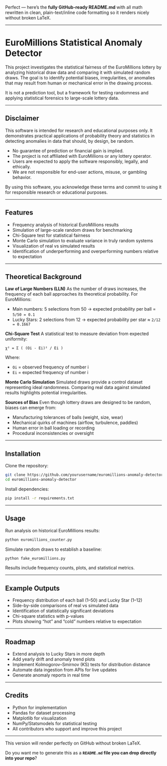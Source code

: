 Perfect — here’s the **fully GitHub-ready README.md** with all math rewritten in clean, plain-text/inline code formatting so it renders nicely without broken LaTeX.

---

# EuroMillions Statistical Anomaly Detector

This project investigates the statistical fairness of the EuroMillions lottery by analyzing historical draw data and comparing it with simulated random draws. The goal is to identify potential biases, irregularities, or anomalies that may result from human or mechanical error in the drawing process.

It is not a prediction tool, but a framework for testing randomness and applying statistical forensics to large-scale lottery data.

---

## Disclaimer

This software is intended for research and educational purposes only. It demonstrates practical applications of probability theory and statistics in detecting anomalies in data that should, by design, be random.

* No guarantee of prediction or financial gain is implied.
* The project is not affiliated with EuroMillions or any lottery operator.
* Users are expected to apply the software responsibly, legally, and ethically.
* We are not responsible for end-user actions, misuse, or gambling behavior.

By using this software, you acknowledge these terms and commit to using it for responsible research or educational purposes.

---

## Features

* Frequency analysis of historical EuroMillions results
* Simulation of large-scale random draws for benchmarking
* Chi-Square test for statistical fairness
* Monte Carlo simulation to evaluate variance in truly random systems
* Visualization of real vs simulated results
* Identification of underperforming and overperforming numbers relative to expectation

---

## Theoretical Background

**Law of Large Numbers (LLN)**
As the number of draws increases, the frequency of each ball approaches its theoretical probability. For EuroMillions:

* Main numbers: 5 selections from 50 → expected probability per ball = `5/50 = 0.1`
* Lucky Stars: 2 selections from 12 → expected probability per star ≈ `2/12 = 0.1667`

**Chi-Square Test**
A statistical test to measure deviation from expected uniformity:

```
χ² = Σ ( (Oi - Ei)² / Ei )
```

Where:

* `Oi` = observed frequency of number i
* `Ei` = expected frequency of number i

**Monte Carlo Simulation**
Simulated draws provide a control dataset representing ideal randomness. Comparing real data against simulated results highlights potential irregularities.

**Sources of Bias**
Even though lottery draws are designed to be random, biases can emerge from:

* Manufacturing tolerances of balls (weight, size, wear)
* Mechanical quirks of machines (airflow, turbulence, paddles)
* Human error in ball loading or recording
* Procedural inconsistencies or oversight

---

## Installation

Clone the repository:

```bash
git clone https://github.com/yourusername/euromillions-anomaly-detector.git
cd euromillions-anomaly-detector
```

Install dependencies:

```bash
pip install -r requirements.txt
```

---

## Usage

Run analysis on historical EuroMillions results:

```bash
python euromillions_counter.py
```

Simulate random draws to establish a baseline:

```bash
python fake_euromillions.py
```

Results include frequency counts, plots, and statistical metrics.

---

## Example Outputs

* Frequency distribution of each ball (1–50) and Lucky Star (1–12)
* Side-by-side comparisons of real vs simulated data
* Identification of statistically significant deviations
* Chi-square statistics with p-values
* Plots showing “hot” and “cold” numbers relative to expectation

---

## Roadmap

* Extend analysis to Lucky Stars in more depth
* Add yearly drift and anomaly trend plots
* Implement Kolmogorov–Smirnov (KS) tests for distribution distance
* Automate data ingestion from APIs for live updates
* Generate anomaly reports in real time

---

## Credits

* Python for implementation
* Pandas for dataset processing
* Matplotlib for visualization
* NumPy/Statsmodels for statistical testing
* All contributors who support and improve this project

---

This version will render perfectly on GitHub without broken LaTeX.

Do you want me to generate this as a **`README.md` file you can drop directly into your repo**?
